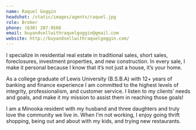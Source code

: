 ```yaml
---
name: Raquel Goggin
headshot: /static/images/agents/raquel.jpg
role: Broker
phone: (630) 207-9566
email: buyandsellwithraquelgoggin@gmail.com
website: http://buyandsellwithraquelgoggin.com/
---
```


I specialize in residential real estate in traditional sales, short sales, foreclosures, investment properties, and new construction. In every sale, I make it personal because I know that it’s not just a house, it’s your home.

As a college graduate of Lewis University (B.S.B.A) with 12+ years of banking and finance experience I am committed to the highest levels of integrity, professionalism, and customer service. I listen to my clients’ needs and goals, and make it my mission to assist them in reaching those goals!

I am a Minooka resident with my husband and three daughters and truly love the community we live in. When I’m not working, I enjoy going thrift shopping, being out and about with my kids, and trying new restaurants.
